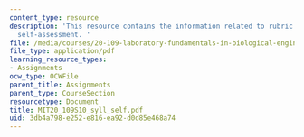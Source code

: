 ```yaml
---
content_type: resource
description: 'This resource contains the information related to rubric for participation,
  self-assessment. '
file: /media/courses/20-109-laboratory-fundamentals-in-biological-engineering-spring-2010/3db4a798e252e816ea92d0d85e468a74_MIT20_109S10_syll_self.pdf
file_type: application/pdf
learning_resource_types:
- Assignments
ocw_type: OCWFile
parent_title: Assignments
parent_type: CourseSection
resourcetype: Document
title: MIT20_109S10_syll_self.pdf
uid: 3db4a798-e252-e816-ea92-d0d85e468a74
---
```

